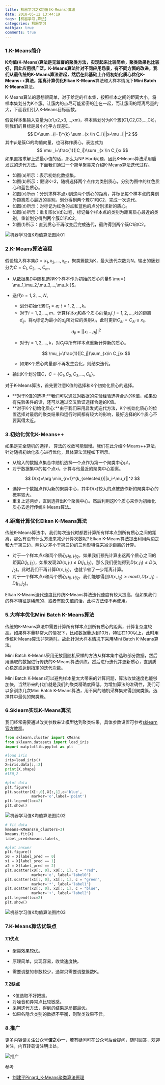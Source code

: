 ```yaml
---
title: 机器学习之K均值(K-Means)算法
date: 2018-05-12 13:44:19
tags: [机器学习,算法]
categories: 机器学习
mathjax: true
comments: true
---
```


### 1.K-Means简介

**K均值(K-Means)**算法是无监督的聚类方法，实现起来比较简单，聚类效果也比较好，因此应用很广泛。K-Means算法针对不同应用场景，有不同方面的改进。我们从最传统的K-Means算法讲起，然后在此基础上介绍初始化质心优化**K-Means++**算法，距离计算优化**Elkan K-Means**算法和大样本情况下**Mini Batch K-Means**算法。

K-Means算法的思想很简单，对于给定的样本集，按照样本之间的距离大小，将样本集划分为K个簇。让簇内的点尽可能紧密的连在一起，而让簇间的距离尽量的大，下面我们引入K-Means目标函数。

假设样本集输入变量为(x1,x2,x3,…,xm)，样本集划分为K个簇(C1,C2,C3,…,Ck)，则我们的目标是最小化平方误差E。
$$
E=\sum _{i=1}^{k} \sum _{x \in C_i}||x-\mu _i||^2
$$
其中μi是簇Ci的均值向量，也可称作质心，表达式为
$$
\mu _i=\frac{1}{|C_i|}\sum _{x \in C_i}x
$$
如果直接求解上述最小值的话，那么为NP Hard问题，因此K-Means算法采用启发式的迭代方法。下面我们通过一个简单聚类来介绍K-Means算法迭代过程。

+ 如图(a)所示：表示初始化数据集。
+ 如图(b)所示：假设K=2，随机选择两个点作为类别质心，分别为图中的红色质心和蓝色质心。
+ 如图(c)所示：分别求样本点xi到这两个质心的距离，并标记每个样本点的类别为距离质心最近的类别。划分得到两个簇C1和C2，完成一次迭代。
+ 如图(d)所示：对标记为红色的点和蓝色的点分别求新的质心。
+ 如图(e)所示：重复图(c)(d)过程，标记每个样本点的类别为距离质心最近的类别，重新划分得到两个簇C1和C2。
+ 如图(f)所示：直到质心不再改变后完成迭代，最终得到两个簇C1和C2。

![机器学习值K均值算法图片01](机器学习之K均值-K-Means-算法/机器学习值K均值算法图片01.png)

### 2.K-Means算法流程

假设输入样本集$D={x_1,x_2,…,x_m}$，聚类簇数为K，最大迭代次数为N。输出的簇划分为$C={C_1,C_2,…,C_m}$。

+ 从数据集D中随机选择K个样本作为初始的质心向量$ \mu=\{ \mu_1,\mu_2,\mu_3,...,\mu_k \}$。

+ 迭代$n=1,2,…,N$。

  + 划分初始化簇$C_t=\varnothing ;\ t=1,2,…,k$。
  + 对于$i=1,2,…,m$，计算样本$x_i$和各个质心向量$\mu_j(\ j=1,2,…,k)$的距离$d_{ij}$。将$x_i$标记为最小的$d_{ij}$所对应的类别$\lambda_i$，此时更新$C_{\lambda i}=C_{\lambda i} \cup{x_i}$。

  $$
  d_{ij}=||x_i-\mu_j||^2
  $$

  + 对于$j=1,2,…,k$，对$C_j$中所有样本点重新计算新的质心。

  $$
  \mu_j=\frac{1}{|C_j|}\sum_{x\in C_j}x
  $$

  + 如果K个质心向量都不再发生变化，则结束迭代。

+ 输出K个划分簇$C$，$C=\{C_1,C_2,C_3,…,C_k \}$。

对于K-Means算法，首先要注意K值的选择和K个初始化质心的选择。

+ **对于K值的选择:**我们可以通过对数据的先验经验选择合适的K值，如果没有先验条件的话，还可以通过交叉验证选择合适的K值。
+ **对于K个初始化质心:**由于我们采用启发式迭代方法，K个初始化质心的位置选择对最后的聚类结果和运行时间都有较大的影响，最好选择的K个质心不要离得太近。

### 3.初始化优化K-Means++

如果是完全随机的选择， 算法的收敛可能很慢。我们在此介绍K-Means++算法，针对随机初始化质心进行优化，具体算法流程如下所示。

+ 从输入的数据点集合中随机选择一个点作为第一个聚类中心μ1。
+ 对于数据集中的每个点xi，计算与他最近的聚类中心距离。

$$
D(x)=\arg \min_{r=1}^{k_{selected}}||x_i-\mu_r||^2
$$

+ 选择一个数据点作为新的聚类中心，其中D(x)较大的点被选作新的聚类中心的概率较大。
+ 重复上述两步，直到选择出K个聚类中心。然后利用这K个质心来作为初始化质心去运行传统K-Means算法。

### 4.距离计算优化Elkan K-Means算法

传统K-Means算法中，我们每次迭代时都要计算所有样本点到所有质心之间的距离，那么有没有什么方法来减少计算次数呢? Elkan K-Means算法提出利用两边之和大于第三边、两边之差小于第三边的三角形特性来减少距离的计算。

+ 对于一个样本点$x$和两个质心$\mu_{j1},\mu_{j2}$，如果我们预先计算出这两个质心之间的距离$D(j_1,j_2)$，如果发现$2D(x,j_1)≤D(j_1,j_2)$，那么我们便能得到$D(x,j_1)≤D(x,j_2)$。此时我们不再计算$D(x,j_2)$，也就节省了一步距离计算。
+ 对于一个样本点$x$和两个质心$μ_{j1},μ_{j2}$，我们能够得到$D(x,j_2)≥max{0,D(x,j_1)−D(j_1,j_2)}$。

Elkan K-Means迭代速度比传统K-Means算法迭代速度有较大提高，但如果我们的样本特征是稀疏的，或者有缺失值的话，此种方法便不再使用。

### 5.大样本优化Mini Batch K-Means算法

传统的K-Means算法中需要计算所有样本点到所有质心的距离，计算复杂度较高。如果样本量非常大的情况下，比如数据量达到10万，特征在100以上，此时用传统K-Means算法非常耗时。故此针对大样本情况下采用Mini Batch K-Means算法。

Mini Batch K-Means采用无放回随机采样的方法从样本集中选取部分数据，然后用选取的数据进行传统的K-Means算法训练。然后进行迭代并更新质心，直到质心稳定或达到指定的迭代次数。

Mini Batch K-Means可以避免样本量太大带来的计算问题，算法收敛速度也能够加快，当然带来的代价就是我们的聚类精确度降低。为增加算法的准确性，我们可以多训练几次Mini Batch K-Means算法，用不同的随机采样集来得到聚类簇，选择其中最优的聚类簇。

### 6.Sklearn实现K-Means算法

我们经常需要通过改变参数来让模型达到聚类结果，具体参数设置可参考[sklearn官方教程](http://scikit-learn.org/stable/modules/generated/sklearn.cluster.KMeans.html)。

```python
from sklearn.cluster import KMeans
from sklearn.datasets import load_iris
import matplotlib.pyplot as plt

#load iris
iris=load_iris()
X=iris.data[:,:2]
print(X.shape)
#150,2

#plot data
plt.figure()
plt.scatter(X[:,0],X[:,1],c='blue',
            marker='o',label='point')
plt.legend(loc=2)
plt.show()
```

![机器学习值K均值算法图片02](机器学习之K均值-K-Means-算法/机器学习值K均值算法图片02.png)

```python
# fit data
kmeans=KMeans(n_clusters=3)
kmeans.fit(X)
label_pred=kmeans.labels_

#plot answer
plt.figure()
x0 = X[label_pred == 0]
x1 = X[label_pred == 1]
x2 = X[label_pred == 2]
plt.scatter(x0[:, 0], x0[:, 1], c = "red",
            marker='o', label='label0')
plt.scatter(x1[:, 0], x1[:, 1], c = "green",
            marker='*', label='label1')
plt.scatter(x2[:, 0], x2[:, 1], c = "blue",
            marker='+', label='label2')
plt.legend(loc=2)
plt.show()
```

![机器学习值K均值算法图片03](机器学习之K均值-K-Means-算法/机器学习值K均值算法图片03.png)

### 7.K-Means算法优缺点

#### 7.1优点

+ 聚类效果较优。

+ 原理简单，实现容易，收敛速度快。
+ 需要调整的参数较少，通常只需要调整簇数K。

#### 7.2缺点

+ K值选取不好把握。
+ 对噪音和异常点比较敏感。
+ 采用迭代方法，得到的结果是局部最优。
+ 如果各隐含类别的数据不平衡，则聚类效果不佳。

### 8.推广

更多内容请关注公众号**谓之小一**，若有疑问可在公众号后台提问，随时回答，欢迎关注，内容转载请注明出处。

![推广](http://p66yyzg4i.bkt.clouddn.com/%E6%8E%A8%E5%B9%BF.png)

参考

+ [刘建平Pinard_K-Means聚类算法原理](http://www.cnblogs.com/pinard/p/6164214.html)